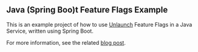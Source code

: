 ## Java (Spring Boo)t Feature Flags Example

This is an example project of how to use [Unlaunch](https://app.unlaunch.io/) Feature Flags in a Java Service, written using Spring Boot.

For more information, see the related [blog post](https://codeahoy.com/2020/11/22/feature-flags-with-java/).